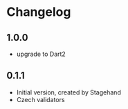 # Changelog

## 1.0.0
- upgrade to Dart2

## 0.1.1

- Initial version, created by Stagehand
- Czech validators
